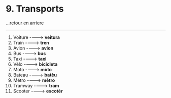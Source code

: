 # 9. Transports

[...retour en arriere](../../../menu_fiches.md)

---

1. Voiture  ----> **veitura**
2. Train  ----> **tren**
3. Avion  ----> **avion**
4. Bus  ----> **bus**
5. Taxi  ----> **taxi**
6. Vélo  ----> **bicicleta**
7. Moto  ----> **mòto**
8. Bateau  ----> **batèu**
9. Métro  ----> **mètro**
10. Tramway  ----> **tram**
11. Scooter  ----> **escotèr**
